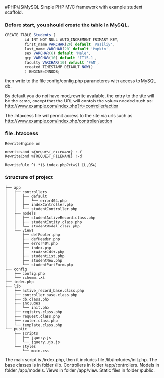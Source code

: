 #PHP/JS/MySQL
Simple PHP MVC framework with example student scaffold.

### Before start, you should create the table in MySQL.

```javascript
CREATE TABLE Students (
         id INT NOT NULL AUTO_INCREMENT PRIMARY KEY,
         first_name VARCHAR(20) default 'Vasiliy',
         last_name VARCHAR(20) default 'Pupkin',
         sex VARCHAR(6) default 'Male',
         grp VARCHAR(10) default 'IT15-1',
         faculty VARCHAR(10) default 'FAM',
         created TIMESTAMP DEFAULT NOW()
         ) ENGINE=INNODB;
```

then write to the file config/config.php parameteres with access to MySQL db.

By default you do not have mod_rewrite available, the entry to the site will be the same, except that the URL will contain the values needed such as: http://www.example.com/index.php?rt=controller/action 


The .htaccess file will permit access to the site via urls such as
http://www.example.com/index.php/controller/action 

### file .htaccess
```
RewriteEngine on

RewriteCond %{REQUEST_FILENAME} !-f
RewriteCond %{REQUEST_FILENAME} !-d

RewriteRule ^(.*)$ index.php?rt=$1 [L,QSA] 
```


### Structure of project
```
├── app
│   ├── controllers
│   │   ├── default
│   │   │   └── error404.php
│   │   ├── indexController.php
│   │   └── studentController.php
│   ├── models
│   │   ├── studentActiveRecord.class.php
│   │   ├── studentEntity.class.php
│   │   └── studentModel.class.php
│   └── views
│       ├── defFooter.php
│       ├── defHeader.php
│       ├── error404.php
│       ├── index.php
│       ├── studentEdit.php
│       ├── studentList.php
│       ├── studentNew.php
│       └── studentPartForm.php
├── config
│   ├── config.php
│   └── schema.txt
├── index.php
├── lib
│   ├── active_record_base.class.php
│   ├── controller_base.class.php
│   ├── db.class.php
│   ├── includes
│   │   └── init.php
│   ├── registry.class.php
│   ├── request.class.php
│   ├── router.class.php
│   └── template.class.php
└── public
    ├── scripts
    │   ├── jquery.js
    │   └── jquery.ujs.js
    └── styles
        └── main.css
```

The main script is /index.php, then it includes file /lib/includes/init.php.
The base classes is in folder /lib.
Controllers in folder /app/controllers.
Models in folder /app/models.
Views in folder /app/view.
Static files in folder /public.
